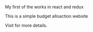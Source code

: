 My first of the works in react and redux

This is a simple budget alloaction website

Visit for more details.
